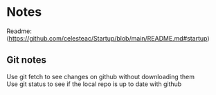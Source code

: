 # Notes
Readme: (https://github.com/celesteac/Startup/blob/main/README.md#startup)
## Git notes
Use git fetch to see changes on github without downloading them <br />
Use git status to see if the local repo is up to date with github
